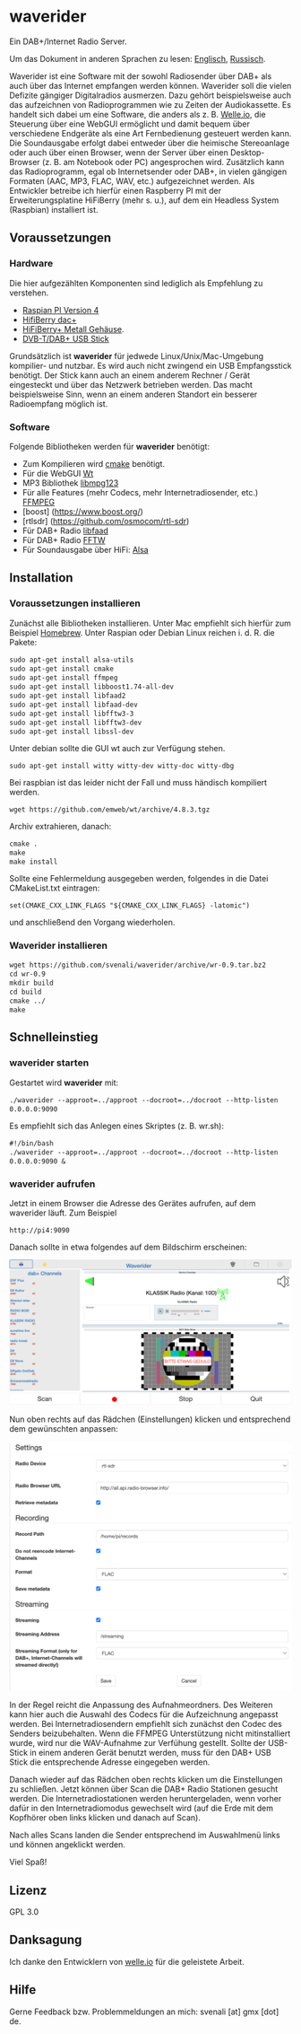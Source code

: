 # waverider
 Ein DAB+/Internet Radio Server.
 
 Um das Dokument in anderen Sprachen zu lesen: [Englisch](README.md), [Russisch](README.ru.md).

 Waverider ist eine Software mit der sowohl Radiosender über DAB+ als auch über das Internet empfangen werden können. Waverider soll die vielen Defizite gängiger Digitalradios ausmerzen. Dazu gehört beispielsweise auch das aufzeichnen von Radioprogrammen wie zu Zeiten der Audiokassette. Es handelt sich dabei um eine Software, die anders als z. B. [Welle.io](https://www.welle.io/), die Steuerung über eine WebGUI ermöglicht und damit bequem über verschiedene Endgeräte als eine Art Fernbedienung gesteuert werden kann. Die Soundausgabe erfolgt dabei entweder über die heimische Stereoanlage oder auch über einen Browser, wenn der Server über einen Desktop-Browser (z. B. am Notebook oder PC) angesprochen wird. Zusätzlich kann das Radioprogramm, egal ob Internetsender oder DAB+, in vielen gängigen Formaten (AAC, MP3, FLAC, WAV, etc.) aufgezeichnet werden. Als Entwickler betreibe ich hierfür einen Raspberry PI mit der Erweiterungsplatine HiFiBerry (mehr s. u.), auf dem ein Headless System (Raspbian) installiert ist.   

## Voraussetzungen

### Hardware

 Die hier aufgezählten Komponenten sind lediglich als Empfehlung zu verstehen. 

 - [Raspian PI Version 4](https://www.berrybase.de/raspberry-pi-4)
 - [HifiBerry dac+](https://www.reichelt.de/raspberry-pi-shield-hifiberry-digi-pro-rpi-hb-digi-pro-p191035.html?PROVID=2788&gclid=Cj0KCQiAiJSeBhCCARIsAHnAzT__QmJPWgV-ErtblZ-7ycyYZwIkmJqCKKA4leR8-YvK2ETBWSpr_3AaAh9kEALw_wcB)
 - [HiFiBerry+ Metall Gehäuse](https://www.amazon.de/HiFiBerry-Digi-Metall-Raspberry-schwarz-Black/dp/B08YDNJVRL/ref=sr_1_2?__mk_de_DE=%C3%85M%C3%85%C5%BD%C3%95%C3%91&crid=2NMDXL3KY4TLW&keywords=HIFI+berry%2B+metall+case&qid=1673864322&sprefix=hifi+berry%2B+metall+case%2Caps%2C84&sr=8-2).
 - [DVB-T/DAB+ USB Stick](https://www.amazon.de/DollaTek-Digitale-Fernsehtuner-Empf%C3%A4nger-Unterst%C3%BCtzung/dp/B07DJT5NHD/ref=sr_1_5?keywords=dvb-t+stick+usb&qid=1673864429&sprefix=dvb-t+st%2Caps%2C87&sr=8-5)

 Grundsätzlich ist **waverider** für jedwede Linux/Unix/Mac-Umgebung kompilier- und nutzbar. Es wird auch nicht zwingend ein USB Empfangsstick benötigt. Der Stick kann auch an einem anderem Rechner / Gerät eingesteckt und über das Netzwerk betrieben werden. Das macht beispielsweise Sinn, wenn an einem anderen Standort ein besserer Radioempfang möglich ist.     

### Software

 Folgende Bibliotheken werden für **waverider** benötigt:

 - Zum Kompilieren wird [cmake](https://cmake.org/) benötigt.
 - Für die WebGUI [Wt](https://www.webtoolkit.eu/wt)
 - MP3 Bibliothek [libmpg123](https://www.mpg123.de/)
 - Für alle Features (mehr Codecs, mehr Internetradiosender, etc.) [FFMPEG](https://ffmpeg.org/download.html)
 - [boost] (https://www.boost.org/)
 - [rtlsdr] (https://github.com/osmocom/rtl-sdr)
 - Für DAB+ Radio [libfaad](https://wiki.videolan.org/FAAD2_and_FAAC/)
 - Für DAB+ Radio [FFTW](https://www.fftw.org/)
 - Für Soundausgabe über HiFi: [Alsa](https://www.alsa-project.org/wiki/Main_Page)

## Installation

### Voraussetzungen installieren

 Zunächst alle Bibliotheken installieren. Unter Mac empfiehlt sich hierfür zum Beispiel [Homebrew](https://brew.sh/). Unter Raspian oder Debian Linux reichen i. d. R. die Pakete:

 ```
 sudo apt-get install alsa-utils
 sudo apt-get install cmake
 sudo apt-get install ffmpeg
 sudo apt-get install libboost1.74-all-dev
 sudo apt-get install libfaad2
 sudo apt-get install libfaad-dev
 sudo apt-get install libfftw3-3
 sudo apt-get install libfftw3-dev
 sudo apt-get install libssl-dev
 ```

 Unter debian sollte die GUI wt auch zur Verfügung stehen. 

 ```
 sudo apt-get install witty witty-dev witty-doc witty-dbg
 ```

 Bei raspbian ist das leider nicht der Fall und muss händisch kompiliert werden. 

 ```
 wget https://github.com/emweb/wt/archive/4.8.3.tgz
 ```

 Archiv extrahieren, danach:
 ```
 cmake .
 make
 make install
 ```

 Sollte eine Fehlermeldung ausgegeben werden, folgendes in die Datei CMakeList.txt eintragen:
 ```
 set(CMAKE_CXX_LINK_FLAGS "${CMAKE_CXX_LINK_FLAGS} -latomic") 
 ```
 und anschließend den Vorgang wiederholen.

### Waverider installieren

 ```
 wget https://github.com/svenali/waverider/archive/wr-0.9.tar.bz2
 cd wr-0.9
 mkdir build
 cd build
 cmake ../
 make
 ```

## Schnelleinstieg

### waverider starten

 Gestartet wird **waverider** mit:

 ```
 ./waverider --approot=../approot --docroot=../docroot --http-listen 0.0.0.0:9090
 ```
 Es empfiehlt sich das Anlegen eines Skriptes (z. B. wr.sh):

 ```
 #!/bin/bash
 ./waverider --approot=../approot --docroot=../docroot --http-listen 0.0.0.0:9090 &
 ```

### waverider aufrufen
 
 Jetzt in einem Browser die Adresse des Gerätes aufrufen, auf dem waverider läuft. Zum Beispiel

 ```
 http://pi4:9090
 ```

 Danach sollte in etwa folgendes auf dem Bildschirm erscheinen:

 ![Ansicht](screenshots/Ansicht.png)

 Nun oben rechts auf das Rädchen (Einstellungen) klicken und entsprechend dem gewünschten anpassen:

 ![Settings](screenshots/Settings.png)

 In der Regel reicht die Anpassung des Aufnahmeordners. Des Weiteren kann hier auch die Auswahl des Codecs für die Aufzeichnung angepasst werden. Bei Internetradiosendern empfiehlt sich zunächst den Codec des Senders beizubehalten. Wenn die FFMPEG Unterstützung nicht mitinstalliert wurde, wird nur die WAV-Aufnahme zur Verfühung gestellt. Sollte der USB-Stick in einem anderen Gerät benutzt werden, muss für den DAB+ USB Stick die entsprechende Adresse eingegeben werden.

 Danach wieder auf das Rädchen oben rechts klicken um die Einstellungen zu schließen. Jetzt können über Scan die DAB+ Radio Stationen gesucht werden. Die Internetradiostationen werden heruntergeladen, wenn vorher dafür in den Internetradiomodus gewechselt wird (auf die Erde mit dem Kopfhörer oben links klicken und danach auf Scan).

 Nach alles Scans landen die Sender entsprechend im Auswahlmenü links und können angeklickt werden.

 Viel Spaß!

## Lizenz

 GPL 3.0

## Danksagung

 Ich danke den Entwicklern von [welle.io](https://www.welle.io/) für die geleistete Arbeit.

## Hilfe

 Gerne Feedback bzw. Problemmeldungen an mich: svenali [at] gmx [dot] de.